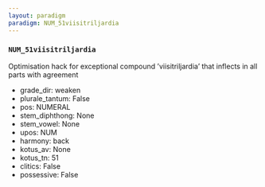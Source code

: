 ```yaml
---
layout: paradigm
paradigm: NUM_51viisitriljardia
---
```

### ` NUM_51viisitriljardia `

Optimisation hack for exceptional compound ’viisitriljardia’ that inflects in all parts with agreement
* grade_dir: weaken
* plurale_tantum: False
* pos: NUMERAL
* stem_diphthong: None
* stem_vowel: None
* upos: NUM
* harmony: back
* kotus_av: None
* kotus_tn: 51
* clitics: False
* possessive: False
